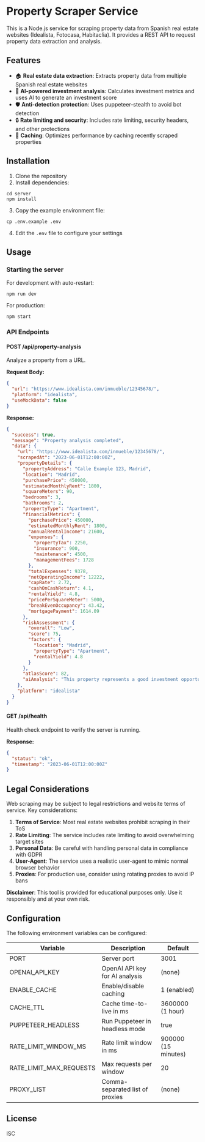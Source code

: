 # Property Scraper Service

This is a Node.js service for scraping property data from Spanish real estate websites (Idealista, Fotocasa, Habitaclia). It provides a REST API to request property data extraction and analysis.

## Features

- 🏠 **Real estate data extraction**: Extracts property data from multiple Spanish real estate websites
- 🧠 **AI-powered investment analysis**: Calculates investment metrics and uses AI to generate an investment score
- 🛡️ **Anti-detection protection**: Uses puppeteer-stealth to avoid bot detection
- 🔒 **Rate limiting and security**: Includes rate limiting, security headers, and other protections
- 💾 **Caching**: Optimizes performance by caching recently scraped properties

## Installation

1. Clone the repository
2. Install dependencies:
```
cd server
npm install
```
3. Copy the example environment file:
```
cp .env.example .env
```
4. Edit the `.env` file to configure your settings

## Usage

### Starting the server

For development with auto-restart:
```
npm run dev
```

For production:
```
npm start
```

### API Endpoints

#### POST /api/property-analysis
Analyze a property from a URL.

**Request Body:**
```json
{
  "url": "https://www.idealista.com/inmueble/12345678/",
  "platform": "idealista",
  "useMockData": false
}
```

**Response:**
```json
{
  "success": true,
  "message": "Property analysis completed",
  "data": {
    "url": "https://www.idealista.com/inmueble/12345678/",
    "scrapedAt": "2023-06-01T12:00:00Z",
    "propertyDetails": {
      "propertyAddress": "Calle Example 123, Madrid",
      "location": "Madrid",
      "purchasePrice": 450000,
      "estimatedMonthlyRent": 1800,
      "squareMeters": 90,
      "bedrooms": 3,
      "bathrooms": 2,
      "propertyType": "Apartment",
      "financialMetrics": {
        "purchasePrice": 450000,
        "estimatedMonthlyRent": 1800,
        "annualRentalIncome": 21600,
        "expenses": {
          "propertyTax": 2250,
          "insurance": 900,
          "maintenance": 4500,
          "managementFees": 1728
        },
        "totalExpenses": 9378,
        "netOperatingIncome": 12222,
        "capRate": 2.72,
        "cashOnCashReturn": 4.1,
        "rentalYield": 4.8,
        "pricePerSquareMeter": 5000,
        "breakEvenOccupancy": 43.42,
        "mortgagePayment": 1614.09
      },
      "riskAssessment": {
        "overall": "Low",
        "score": 75,
        "factors": {
          "location": "Madrid",
          "propertyType": "Apartment",
          "rentalYield": 4.8
        }
      },
      "atlasScore": 82,
      "aiAnalysis": "This property represents a good investment opportunity..."
    },
    "platform": "idealista"
  }
}
```

#### GET /api/health
Health check endpoint to verify the server is running.

**Response:**
```json
{
  "status": "ok",
  "timestamp": "2023-06-01T12:00:00Z"
}
```

## Legal Considerations

Web scraping may be subject to legal restrictions and website terms of service. Key considerations:

1. **Terms of Service**: Most real estate websites prohibit scraping in their ToS
2. **Rate Limiting**: The service includes rate limiting to avoid overwhelming target sites
3. **Personal Data**: Be careful with handling personal data in compliance with GDPR
4. **User-Agent**: The service uses a realistic user-agent to mimic normal browser behavior
5. **Proxies**: For production use, consider using rotating proxies to avoid IP bans

**Disclaimer**: This tool is provided for educational purposes only. Use it responsibly and at your own risk.

## Configuration

The following environment variables can be configured:

| Variable | Description | Default |
|----------|-------------|---------|
| PORT | Server port | 3001 |
| OPENAI_API_KEY | OpenAI API key for AI analysis | (none) |
| ENABLE_CACHE | Enable/disable caching | 1 (enabled) |
| CACHE_TTL | Cache time-to-live in ms | 3600000 (1 hour) |
| PUPPETEER_HEADLESS | Run Puppeteer in headless mode | true |
| RATE_LIMIT_WINDOW_MS | Rate limit window in ms | 900000 (15 minutes) |
| RATE_LIMIT_MAX_REQUESTS | Max requests per window | 20 |
| PROXY_LIST | Comma-separated list of proxies | (none) |

## License

ISC 